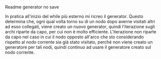 Readme generator no save

In pratica all'inizio del while più esterno mi ricreo il generator. Questo determina che, ogni qual volta torno su di un nodo dopo averne visitati altri ad esso collegati, viene creato un nuovo generator, quindi l'iterazione sugli archi riparte da capo, per cui non è molto efficiente. L'iterazione non riparte da capo nel caso in cui il nodo opposto all'arco che sto considerando rispetto al nodo corrente sia già stato visitato, perché non viene creato un generatore per tali nodi, quindi continuo ad usare il generatore creato sul nodo corrente.